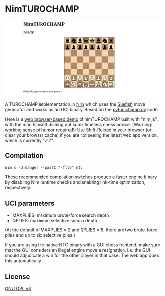 # NimTUROCHAMP

![screenshot](ntc.png "NimTUROCHAMP screenshot")

A TUROCHAMP implementation in [Nim](https://nim-lang.org/) which uses the [Sunfish](https://github.com/thomasahle/sunfish) move generator and works as an UCI binary. Based on the [pyturochamp.py](https://github.com/mdoege/PyTuroChamp) code.

Here is a [web browser-based demo](https://mdoege.github.io/nimTUROCHAMP/) of nimTUROCHAMP built with "nim js", with the man himself dishing out some timeless chess advice. (Warning: working sense of humor required!) Use Shift-Reload in your browser (or clear your browser cache) if you are not seeing the latest web app version, which is currently "v17".

## Compilation

    nim c -d:danger --passC:"-flto" ntc

These recommended compilation switches produce a faster engine binary by disabling Nim runtime checks and enabling link-time optimization, respectively.

## UCI parameters

* MAXPLIES: maximum brute-force search depth
* QPLIES: maximum selective search depth

(At the default of MAXPLIES = 2 and QPLIES = 8, there are two brute-force plies and up to six selective plies.)

If you are using the native NTC binary with a GUI chess frontend, make sure that the GUI considers an illegal engine move a resignation, i.e. the GUI should adjudicate a win for the other player in that case. The web app does this automatically.

## License

[GNU GPL v3](https://www.gnu.org/licenses/gpl-3.0.en.html)


